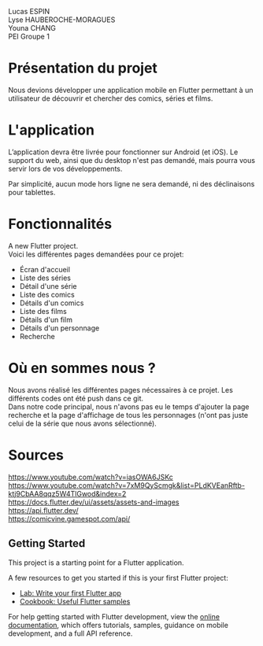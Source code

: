 Lucas ESPIN  
Lyse HAUBEROCHE-MORAGUES  
Youna CHANG  
PEI Groupe 1  

# Présentation du projet  
Nous devions développer une application mobile en Flutter permettant à un utilisateur de découvrir et chercher des comics, séries et films.  

# L'application  
L’application devra être livrée pour fonctionner sur Android (et iOS). Le support du web, ainsi que du desktop n'est pas demandé, mais pourra vous servir lors de vos développements.  

Par simplicité, aucun mode hors ligne ne sera demandé, ni des déclinaisons pour tablettes.  

# Fonctionnalités
A new Flutter project.  
Voici les différentes pages demandées pour ce projet:  
*  Écran d'accueil  
*  Liste des séries  
*  Détail d'une série  
*  Liste des comics  
*  Détails d'un comics  
*  Liste des films  
*  Détails d'un film  
*  Détails d'un personnage  
*  Recherche  

# Où en sommes nous ?
Nous avons réalisé les différentes pages nécessaires à ce projet. Les différents codes ont été push dans ce git.   
Dans notre code principal, nous n'avons pas eu le temps d'ajouter la page recherche et la page d'affichage de tous les personnages (n'ont pas juste celui de la série que nous avons sélectionné). 


# Sources  
https://www.youtube.com/watch?v=iasOWA6JSKc  
https://www.youtube.com/watch?v=7xM9QyScmgk&list=PLdKVEanRftb-ktj9CbAA8qqz5W4TlGwod&index=2  
https://docs.flutter.dev/ui/assets/assets-and-images  
https://api.flutter.dev/  
https://comicvine.gamespot.com/api/  


## Getting Started

This project is a starting point for a Flutter application.

A few resources to get you started if this is your first Flutter project:

- [Lab: Write your first Flutter app](https://docs.flutter.dev/get-started/codelab)
- [Cookbook: Useful Flutter samples](https://docs.flutter.dev/cookbook)

For help getting started with Flutter development, view the
[online documentation](https://docs.flutter.dev/), which offers tutorials,
samples, guidance on mobile development, and a full API reference.



